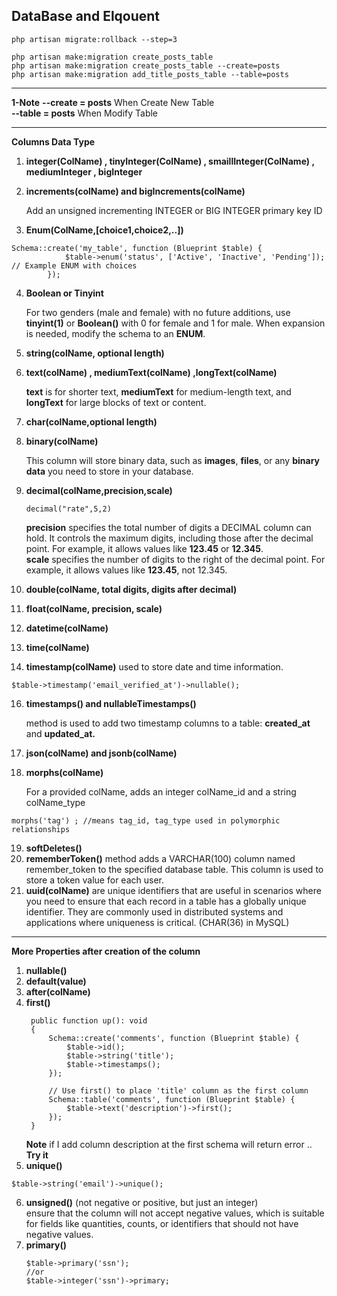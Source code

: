 ## DataBase and Elqouent
```
php artisan migrate:rollback --step=3 
```
```
php artisan make:migration create_posts_table
php artisan make:migration create_posts_table --create=posts
php artisan make:migration add_title_posts_table --table=posts
```
_____________
**1-Note**
**--create = posts** When Create New Table <br/>
**--table = posts** When Modify Table <br/>
____________
**Columns Data Type**
1. **integer(ColName) , tinyInteger(ColName) , smaillInteger(ColName) , mediumInteger , bigInteger**
2. **increments(colName) and bigIncrements(colName)**
   
   Add an unsigned incrementing INTEGER or BIG INTEGER primary key ID

3. **Enum(ColName,[choice1,choice2,..])**
```
Schema::create('my_table', function (Blueprint $table) {
            $table->enum('status', ['Active', 'Inactive', 'Pending']); // Example ENUM with choices
        });
```
4. **Boolean or Tinyint** 

      For two genders (male and female) with no future additions, use **tinyint(1)** or **Boolean()** with 0 for female and 1 for male. When expansion is 
      needed, modify the schema to an **ENUM**.

5. **string(colName, optional length)**
6. **text(colName) , mediumText(colName) ,longText(colName)**

      **text** is for shorter text, **mediumText** for medium-length text, and **longText** for large blocks of text or content.
   
7. **char(colName,optional length)**
8. **binary(colName)**

     This column will store binary data, such as **images**, **files**, or any **binary data** you need to store in your database.

9. **decimal(colName,precision,scale)** <br/>
   ```
   decimal("rate",5,2)
   ``` 
   
    **precision** specifies the total number of digits a DECIMAL column can hold. It controls the maximum digits, including those after the decimal 
       point. For example, it allows values like **123.45** or **12.345**. <br/>
    **scale** specifies the number of digits to the right of the decimal point. For example, it allows values like **123.45**, not 12.345.   

10. **double(colName, total digits, digits after decimal)**
12. **float(colName, precision, scale)**
13. **datetime(colName)**
14. **time(colName)**
15. **timestamp(colName)**
    used to store date and time information.
```
$table->timestamp('email_verified_at')->nullable();
```
16. **timestamps() and nullableTimestamps()**

     method is used to add two timestamp columns to a table: **created_at** and **updated_at.**
17. **json(colName) and jsonb(colName)**
18. **morphs(colName)**
    
     For a provided colName, adds an integer colName_id and a string colName_type
```
morphs('tag') ; //means tag_id, tag_type used in polymorphic relationships
```  
19. **softDeletes()**
20. **rememberToken()**
     method adds a VARCHAR(100) column named remember_token to the specified database table. This column is used to store a token value for each user.
21. **uuid(colName)**
    are unique identifiers that are useful in scenarios where you need to ensure that each record in a table has a globally unique identifier. They are 
     commonly used in distributed systems and applications where uniqueness is critical. (CHAR(36) in MySQL)
__________________________
**More Properties after creation of the column**
1. **nullable()**
2. **default(value)**
3. **after(colName)**
4. **first()**
   ```
    public function up(): void
    {
        Schema::create('comments', function (Blueprint $table) {
            $table->id();
            $table->string('title');
            $table->timestamps();
        });

        // Use first() to place 'title' column as the first column
        Schema::table('comments', function (Blueprint $table) {
            $table->text('description')->first();
        });
    }
   ```
   **Note** if I add column description at the first schema will return error  .. **Try it**
5. **unique()**
```
$table->string('email')->unique();
```
6. **unsigned()**
   (not negative or positive, but just an integer)<br/>
   ensure that the column will not accept negative values, which is suitable for fields like quantities, counts, or identifiers that should not 
   have negative values.
7. **primary()**
   ```
   $table->primary('ssn');
   //or
   $table->integer('ssn')->primary;
   ```   
   
   

